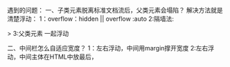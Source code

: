 遇到的问题：
一、子类元素脱离标准文档流后，父类元素会塌陷？
解决方法就是清楚浮动：
1：overflow：hidden || overflow :auto
2:隔墙法: <div style = "clear: both;"> </div>>
3:父类元素 一起浮动

二、中间栏怎么自适应宽度？
1：左右浮动，中间用margin撑开宽度
2:左右浮动，中间主体在HTML中放最后，

